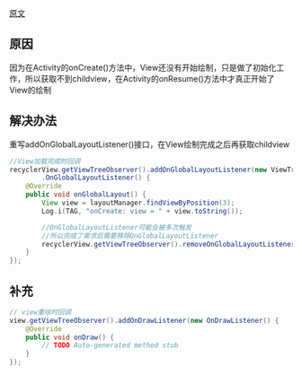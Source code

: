 [原文](https://blog.csdn.net/sinat_24946363/article/details/80642824?utm_source=blogxgwz4)

## 原因

因为在Activity的onCreate()方法中，View还没有开始绘制，只是做了初始化工作，所以获取不到childview，在Activity的onResume()方法中才真正开始了View的绘制

## 解决办法

重写addOnGlobalLayoutListener()接口，在View绘制完成之后再获取childview

```java
//View加载完成时回调
recyclerView.getViewTreeObserver().addOnGlobalLayoutListener(new ViewTreeObserver
        .OnGlobalLayoutListener() {
    @Override
    public void onGlobalLayout() {
        View view = layoutManager.findViewByPosition(3);
        Log.i(TAG, "onCreate: view = " + view.toString());

        //OnGlobalLayoutListener可能会被多次触发
        //所以完成了需求后需要移除OnGlobalLayoutListener
        recyclerView.getViewTreeObserver().removeOnGlobalLayoutListener(this);
    }
});
```

## 补充

```java
// view重绘时回调  
view.getViewTreeObserver().addOnDrawListener(new OnDrawListener() {  
    @Override  
    public void onDraw() {  
        // TODO Auto-generated method stub  
    }  
});  
```

